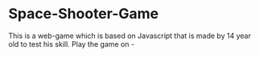 # Space-Shooter-Game

This is a web-game which is based on Javascript that is made by 14 year old to test his skill. Play the game on - 
